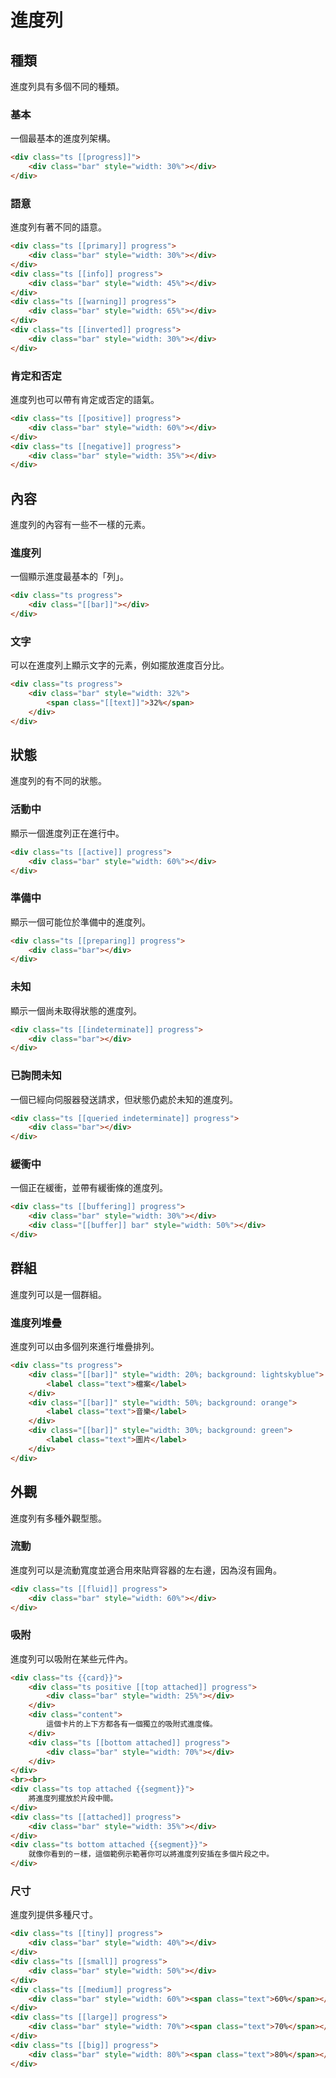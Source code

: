 # 進度列



## 種類

進度列具有多個不同的種類。

### 基本

一個最基本的進度列架構。

```html
<div class="ts [[progress]]">
    <div class="bar" style="width: 30%"></div>
</div>
```

### 語意

進度列有著不同的語意。

```html
<div class="ts [[primary]] progress">
    <div class="bar" style="width: 30%"></div>
</div>
<div class="ts [[info]] progress">
    <div class="bar" style="width: 45%"></div>
</div>
<div class="ts [[warning]] progress">
    <div class="bar" style="width: 65%"></div>
</div>
<div class="ts [[inverted]] progress">
    <div class="bar" style="width: 30%"></div>
</div>
```

### 肯定和否定

進度列也可以帶有肯定或否定的語氣。

```html
<div class="ts [[positive]] progress">
    <div class="bar" style="width: 60%"></div>
</div>
<div class="ts [[negative]] progress">
    <div class="bar" style="width: 35%"></div>
</div>
```

## 內容

進度列的內容有一些不一樣的元素。

### 進度列

一個顯示進度最基本的「列」。

```html
<div class="ts progress">
    <div class="[[bar]]"></div>
</div>
```

### 文字

可以在進度列上顯示文字的元素，例如擺放進度百分比。

```html
<div class="ts progress">
    <div class="bar" style="width: 32%">
        <span class="[[text]]">32%</span>
    </div>
</div>
```

## 狀態

進度列的有不同的狀態。

### 活動中

顯示一個進度列正在進行中。

```html
<div class="ts [[active]] progress">
    <div class="bar" style="width: 60%"></div>
</div>
```

### 準備中

顯示一個可能位於準備中的進度列。

```html
<div class="ts [[preparing]] progress">
    <div class="bar"></div>
</div>
```

### 未知

顯示一個尚未取得狀態的進度列。

```html
<div class="ts [[indeterminate]] progress">
    <div class="bar"></div>
</div>
```

### 已詢問未知

一個已經向伺服器發送請求，但狀態仍處於未知的進度列。

```html
<div class="ts [[queried indeterminate]] progress">
    <div class="bar"></div>
</div>
```

### 緩衝中

一個正在緩衝，並帶有緩衝條的進度列。

```html
<div class="ts [[buffering]] progress">
    <div class="bar" style="width: 30%"></div>
    <div class="[[buffer]] bar" style="width: 50%"></div>
</div>
```

## 群組

進度列可以是一個群組。

### 進度列堆疊

進度列可以由多個列來進行堆疊排列。

```html
<div class="ts progress">
    <div class="[[bar]]" style="width: 20%; background: lightskyblue">
        <label class="text">檔案</label>
    </div>
    <div class="[[bar]]" style="width: 50%; background: orange">
        <label class="text">音樂</label>
    </div>
    <div class="[[bar]]" style="width: 30%; background: green">
        <label class="text">圖片</label>
    </div>
</div>
```

## 外觀

進度列有多種外觀型態。

### 流動

進度列可以是流動寬度並適合用來貼齊容器的左右邊，因為沒有圓角。

```html
<div class="ts [[fluid]] progress">
    <div class="bar" style="width: 60%"></div>
</div>
```

### 吸附

進度列可以吸附在某些元件內。

```html
<div class="ts {{card}}">
    <div class="ts positive [[top attached]] progress">
        <div class="bar" style="width: 25%"></div>
    </div>
    <div class="content">
        這個卡片的上下方都各有一個獨立的吸附式進度條。
    </div>
    <div class="ts [[bottom attached]] progress">
        <div class="bar" style="width: 70%"></div>
    </div>
</div>
<br><br>
<div class="ts top attached {{segment}}">
    將進度列擺放於片段中間。
</div>
<div class="ts [[attached]] progress">
    <div class="bar" style="width: 35%"></div>
</div>
<div class="ts bottom attached {{segment}}">
    就像你看到的ㄧ樣，這個範例示範著你可以將進度列安插在多個片段之中。
</div>
```

### 尺寸

進度列提供多種尺寸。

```html
<div class="ts [[tiny]] progress">
    <div class="bar" style="width: 40%"></div>
</div>
<div class="ts [[small]] progress">
    <div class="bar" style="width: 50%"></div>
</div>
<div class="ts [[medium]] progress">
    <div class="bar" style="width: 60%"><span class="text">60%</span></div>
</div>
<div class="ts [[large]] progress">
    <div class="bar" style="width: 70%"><span class="text">70%</span></div>
</div>
<div class="ts [[big]] progress">
    <div class="bar" style="width: 80%"><span class="text">80%</span></div>
</div>
```